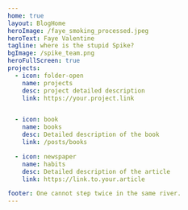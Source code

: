 ```yaml
---
home: true
layout: BlogHome
heroImage: /faye_smoking_processed.jpeg
heroText: Faye Valentine
tagline: where is the stupid Spike?
bgImage: /spike_team.png
heroFullScreen: true
projects:
  - icon: folder-open
    name: projects
    desc: project detailed description
    link: https://your.project.link


  - icon: book
    name: books
    desc: Detailed description of the book
    link: /posts/books

  - icon: newspaper
    name: habits
    desc: Detailed description of the article
    link: https://link.to.your.article

footer: One cannot step twice in the same river.
---
```



